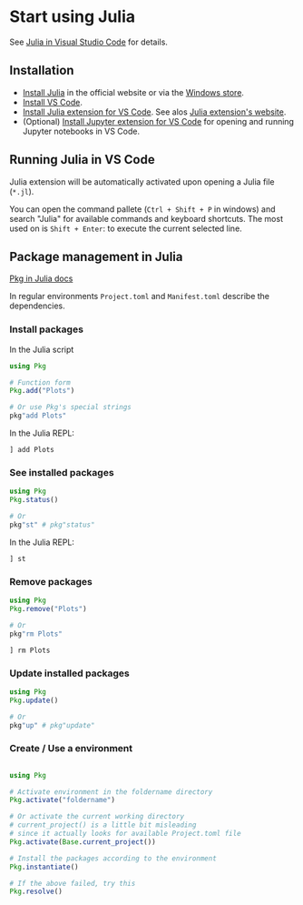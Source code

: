 # Start using Julia

See [Julia in Visual Studio Code](https://code.visualstudio.com/docs/languages/julia) for details.

## Installation

- [Install Julia](https://julialang.org/downloads/) in the official website or via the [Windows store](https://www.microsoft.com/zh-tw/p/julia/9njnww8pvkmn?rtc=1&activetab=pivot:overviewtab).
- [Install VS Code](https://code.visualstudio.com/).
- [Install Julia extension for VS Code](https://marketplace.visualstudio.com/items?itemName=julialang.language-julia). See alos [Julia extension's website](https://www.julia-vscode.org/).
- (Optional) [Install Jupyter extension for VS Code](https://marketplace.visualstudio.com/items?itemName=ms-toolsai.jupyter) for opening and running Jupyter notebooks in VS Code.

## Running Julia in VS Code

Julia extension will be automatically activated upon opening a Julia file (`*.jl`).

You can open the command pallete (`Ctrl + Shift + P` in windows) and search "Julia" for available commands and keyboard shortcuts. The most used on is `Shift + Enter`: to execute the current selected line.

## Package management in Julia

[Pkg in Julia docs](https://docs.julialang.org/en/v1/stdlib/Pkg/)

In regular environments `Project.toml` and `Manifest.toml` describe the dependencies.

### Install packages

In the Julia script

```julia
using Pkg

# Function form
Pkg.add("Plots")

# Or use Pkg's special strings
pkg"add Plots"
```


In the Julia REPL:

```julia-repl
] add Plots
```

### See installed packages

```julia
using Pkg
Pkg.status()

# Or
pkg"st" # pkg"status"

```

In the Julia REPL:

```julia-repl
] st
```

### Remove packages

```julia
using Pkg
Pkg.remove("Plots")

# Or
pkg"rm Plots"
```

```julia-repl
] rm Plots
```

### Update installed packages

```julia
using Pkg
Pkg.update()

# Or
pkg"up" # pkg"update"
```

### Create / Use a environment

```julia

using Pkg

# Activate environment in the foldername directory
Pkg.activate("foldername")

# Or activate the current working directory
# current_project() is a little bit misleading
# since it actually looks for available Project.toml file
Pkg.activate(Base.current_project())

# Install the packages according to the environment
Pkg.instantiate()

# If the above failed, try this
Pkg.resolve()
```
